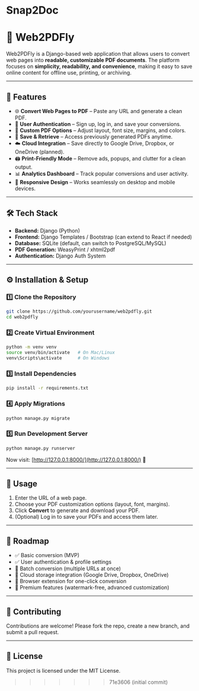 
Snap2Doc
=======

# 📄 Web2PDFly

Web2PDFly is a Django-based web application that allows users to convert web pages into **readable, customizable PDF documents**.
The platform focuses on **simplicity, readability, and convenience**, making it easy to save online content for offline use, printing, or archiving.

---

## 🚀 Features

* 🌐 **Convert Web Pages to PDF** – Paste any URL and generate a clean PDF.
* 👤 **User Authentication** – Sign up, log in, and save your conversions.
* 🎨 **Custom PDF Options** – Adjust layout, font size, margins, and colors.
* 💾 **Save & Retrieve** – Access previously generated PDFs anytime.
* ☁️ **Cloud Integration** – Save directly to Google Drive, Dropbox, or OneDrive (planned).
* 🖨️ **Print-Friendly Mode** – Remove ads, popups, and clutter for a clean output.
* 📊 **Analytics Dashboard** – Track popular conversions and user activity.
* 📱 **Responsive Design** – Works seamlessly on desktop and mobile devices.

---

## 🛠️ Tech Stack

* **Backend:** Django (Python)
* **Frontend:** Django Templates / Bootstrap (can extend to React if needed)
* **Database:** SQLite (default, can switch to PostgreSQL/MySQL)
* **PDF Generation:** WeasyPrint / xhtml2pdf
* **Authentication:** Django Auth System

---

## ⚙️ Installation & Setup

### 1️⃣ Clone the Repository

```bash
git clone https://github.com/yourusername/web2pdfly.git
cd web2pdfly
```

### 2️⃣ Create Virtual Environment

```bash
python -m venv venv
source venv/bin/activate   # On Mac/Linux
venv\Scripts\activate      # On Windows
```

### 3️⃣ Install Dependencies

```bash
pip install -r requirements.txt
```

### 4️⃣ Apply Migrations

```bash
python manage.py migrate
```

### 5️⃣ Run Development Server

```bash
python manage.py runserver
```

Now visit: [http://127.0.0.1:8000/](http://127.0.0.1:8000/) 🎉

---

## 📖 Usage

1. Enter the URL of a web page.
2. Choose your PDF customization options (layout, font, margins).
3. Click **Convert** to generate and download your PDF.
4. (Optional) Log in to save your PDFs and access them later.

---

## 🔮 Roadmap

* ✅ Basic conversion (MVP)
* ✅ User authentication & profile settings
* 🔲 Batch conversion (multiple URLs at once)
* 🔲 Cloud storage integration (Google Drive, Dropbox, OneDrive)
* 🔲 Browser extension for one-click conversion
* 🔲 Premium features (watermark-free, advanced customization)

---

## 🤝 Contributing

Contributions are welcome! Please fork the repo, create a new branch, and submit a pull request.

---

## 📜 License

This project is licensed under the MIT License.
>>>>>>> 71e3606 (initial commit)
